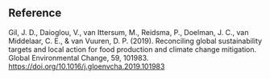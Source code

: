 ## Reference
Gil, J. D., Daioglou, V., van Ittersum, M., Reidsma, P., Doelman, J. C., van Middelaar, C. E., & van Vuuren, D. P. (2019). Reconciling global sustainability targets and local action for food production and climate change mitigation. Global Environmental Change, 59, 101983.\
https://doi.org/10.1016/j.gloenvcha.2019.101983
